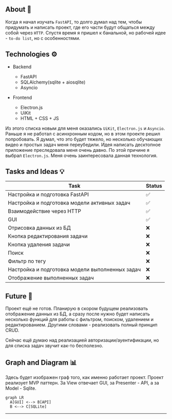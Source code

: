 
## About 💭
Когда я начал изучать `FastAPI`, то долго думал над тем, чтобы придумать и написать проект, где его части будут общаться между собой через `HTTP`. 
Спустя время я пришел к банальной, но рабочей идее - `to-do list`, но с особенностями.

## Technologies ⚙️

- Backend
  - FastAPI 
  - SQLAlchemy(sqlite + aiosqlite)
  - Asyncio

- Frontend
  - Electron.js 
  - UiKit
  - HTML + CSS + JS 

Из этого списка новым для меня оказались `UiKit`, `Electron.js` и `Asyncio`. Раньше я не работал с асинхронным кодом, но в этом проекте решил попробовать. Я думал, что это будет тяжело, но несколько обучающих видео и простых задач меня переубедили. Идея написать десктопное приложение преследовала меня очень давно. По этой причине я выбрал `Electron.js`. Меня очень заинтересовала данная технология.

## Tasks and Ideas 💡

| Task | Status | 
| ---- | ------ |
| Настройка и подготовка FastAPI | ✅ |
| Настройка и подготовка модели активных задач| ✅ |
| Взаимодействиe через HTTP | ✅ | 
| GUI | ✅ |
| Отрисовка данных из БД | ❌ |
| Кнопка редактирования задачи | ❌ |
| Кнопка удаления задачи | ❌ |
| Поиск | ❌ | 
| Фильтр по тегу | ❌ |
| Настройка и подготовка модели выполненных задач | ❌ |
| Отображение выполненных задач | ❌ |

## Future 🚀
Проект ещё не готов. Планирую в скором будущем реализовать отображение данных из БД, а сразу после нужно будет написать несколько функций для работы с фильтром, поиском, удалением и редактированием. Другими словами - реализовать полный принцип CRUD.

Сейчас ещё думаю над реализацией авторизации/ауентификации, но для списка задач звучит как-то бесполезно.


## Graph and Diagram 📊

Здесь будет изображен граф того, как именно работает проект. Проект реализует MVP паттерн. За View отвечает GUI, за Presenter - API, а за Model - Sqlite. 
```mermaid
graph LR
  A[GUI] <--> B[API]
  B <--> C[SQLite]
```
---
<!--
Структура Базы Данных. CompletedTaskModel на данный момент не реализована, но в будущем будет. 

```mermaid
erDiagram
    TaskModel ||--o{ CompletedTaskModel : "Преобразует в"
    TaskModel {
        int id PK
        string  tag
        string title
        string description
        datetime created_at
    }

    CompletedTaskModel {
        int id PK
        string title
        string tag
        string description
        datetime created_at
        datetime completed_at
    }
```
<sub>* Поле `created_at` на текущий момент не реализовано</sub>
-->

